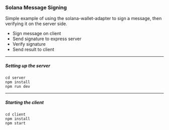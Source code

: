 ### Solana Message Signing

Simple example of using the solana-wallet-adapter to sign a message, then verifying it on the server side.

- Sign message on client
- Send signature to express server
- Verify signature
- Send result to client

-----
##### Setting up the server
```
cd server
npm install
npm run dev
```
----
##### Starting the client
```
cd client
npm install
npm start
```
